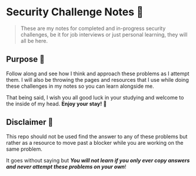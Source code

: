 # Security Challenge Notes 📓

> These are my notes for completed and in-progress security challenges, be it for job interviews or just personal learning, they will all be here.

## Purpose 📝

Follow along and see how I think and approach these problems as I attempt them. I will also be throwing the pages and resources that I use while doing these
challenges in my notes so you can learn alongside me.

That being said, I wish you all good luck in your studying and welcome to the inside of my head. **Enjoy your stay!** 👋

## Disclaimer 🔔

This repo should not be used find the answer to any of these problems but rather as a resource to move past a blocker while you are working on the same problem. 

It goes without saying but ***You will not learn if you only ever copy answers and never attempt these problems on your own***!

